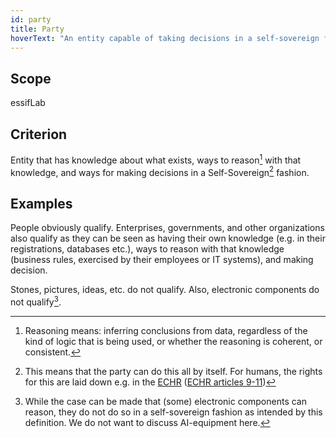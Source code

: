 ```yaml
---
id: party
title: Party
hoverText: "An entity capable of taking decisions in a self-sovereign fashion"
---
```


## Scope

essifLab

## Criterion

Entity that has knowledge about what exists, ways to reason[^1] with that knowledge, and ways for making decisions in a Self-Sovereign[^2] fashion.

## Examples

People obviously qualify. Enterprises, governments, and other organizations also qualify as they can be seen as having their own knowledge (e.g. in their registrations, databases etc.), ways to reason with that knowledge (business rules, exercised by their employees or IT systems), and making decision. 

Stones, pictures, ideas, etc. do not qualify. Also, electronic components do not qualify[^3].


[^1]: Reasoning means: inferring conclusions from data, regardless of the kind of logic that is being used, or whether the reasoning is coherent, or consistent.

[^2]: This means that the party can do this all by itself. For humans, the rights for this are laid down e.g. in the [ECHR](https://www.echr.coe.int "European Convention of Human Rights") ([ECHR articles 9-11](https://www.echr.coe.int/Documents/Convention_ENG.pdf))

[^3]: While the case can be made that (some) electronic components can reason, they do not do so in a self-sovereign fashion as intended by this definition. We do not want to discuss AI-equipment here.

